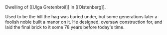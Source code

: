 Dwelling of [[Ulga Gretenbroil]] in [[Olstenberg]]. 

Used to be the hill the hag was buried under, but some generations later a foolish noble built a manor on it. He designed, oversaw construction for, and laid the final brick to it some 78 years before today's time. 